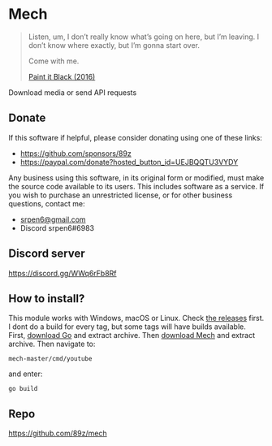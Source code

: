 # Mech

> Listen, um, I don’t really know what’s going on here, but I’m leaving. I
> don’t know where exactly, but I’m gonna start over.
>
> Come with me.
>
> [Paint it Black (2016)][1]

Download media or send API requests

## Donate

If this software if helpful, please consider donating using one of these links:

- https://github.com/sponsors/89z
- <https://paypal.com/donate?hosted_button_id=UEJBQQTU3VYDY>

Any business using this software, in its original form or modified, must make
the source code available to its users. This includes software as a service. If
you wish to purchase an unrestricted license, or for other business questions,
contact me:

- srpen6@gmail.com
- Discord srpen6#6983

## Discord server

https://discord.gg/WWq6rFb8Rf

## How to install?

This module works with Windows, macOS or Linux. Check [the releases][2] first.
I dont do a build for every tag, but some tags will have builds available.
First, [download Go][3] and extract archive. Then [download Mech][4] and
extract archive. Then navigate to:

~~~
mech-master/cmd/youtube
~~~

and enter:

~~~
go build
~~~

## Repo

https://github.com/89z/mech

[1]://f002.backblazeb2.com/file/ql8mlh/Paint.It.Black.2016.mp4
[2]://github.com/89z/mech/releases
[3]://go.dev/dl
[4]://github.com/89z/mech/archive/refs/heads/master.zip
